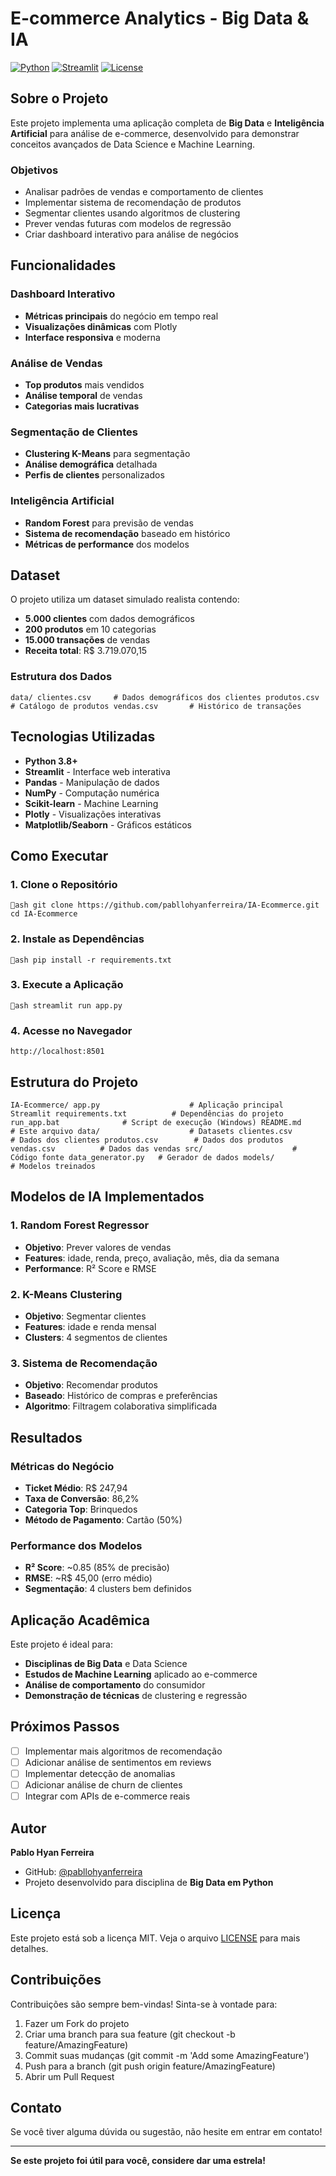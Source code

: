 ﻿#  E-commerce Analytics - Big Data & IA

[![Python](https://img.shields.io/badge/Python-3.8+-blue.svg)](https://python.org)
[![Streamlit](https://img.shields.io/badge/Streamlit-1.20+-red.svg)](https://streamlit.io)
[![License](https://img.shields.io/badge/License-MIT-green.svg)](LICENSE)

##  Sobre o Projeto

Este projeto implementa uma aplicação completa de **Big Data** e **Inteligência Artificial** para análise de e-commerce, desenvolvido para demonstrar conceitos avançados de Data Science e Machine Learning.

###  Objetivos

- Analisar padrões de vendas e comportamento de clientes
- Implementar sistema de recomendação de produtos
- Segmentar clientes usando algoritmos de clustering
- Prever vendas futuras com modelos de regressão
- Criar dashboard interativo para análise de negócios

##  Funcionalidades

###  Dashboard Interativo
- **Métricas principais** do negócio em tempo real
- **Visualizações dinâmicas** com Plotly
- **Interface responsiva** e moderna

###  Análise de Vendas
- **Top produtos** mais vendidos
- **Análise temporal** de vendas
- **Categorias mais lucrativas**

###  Segmentação de Clientes
- **Clustering K-Means** para segmentação
- **Análise demográfica** detalhada
- **Perfis de clientes** personalizados

###  Inteligência Artificial
- **Random Forest** para previsão de vendas
- **Sistema de recomendação** baseado em histórico
- **Métricas de performance** dos modelos

##  Dataset

O projeto utiliza um dataset simulado realista contendo:

- **5.000 clientes** com dados demográficos
- **200 produtos** em 10 categorias
- **15.000 transações** de vendas
- **Receita total**: R$ 3.719.070,15

### Estrutura dos Dados

`
 data/
 clientes.csv     # Dados demográficos dos clientes
 produtos.csv     # Catálogo de produtos
 vendas.csv       # Histórico de transações
`

##  Tecnologias Utilizadas

- **Python 3.8+**
- **Streamlit** - Interface web interativa
- **Pandas** - Manipulação de dados
- **NumPy** - Computação numérica
- **Scikit-learn** - Machine Learning
- **Plotly** - Visualizações interativas
- **Matplotlib/Seaborn** - Gráficos estáticos

##  Como Executar

### 1. Clone o Repositório
`ash
git clone https://github.com/pabllohyanferreira/IA-Ecommerce.git
cd IA-Ecommerce
`

### 2. Instale as Dependências
`ash
pip install -r requirements.txt
`

### 3. Execute a Aplicação
`ash
streamlit run app.py
`

### 4. Acesse no Navegador
`
http://localhost:8501
`

##  Estrutura do Projeto

`
IA-Ecommerce/
 app.py                    # Aplicação principal Streamlit
 requirements.txt          # Dependências do projeto
 run_app.bat              # Script de execução (Windows)
 README.md                # Este arquivo
 data/                    # Datasets
    clientes.csv        # Dados dos clientes
    produtos.csv        # Dados dos produtos
    vendas.csv          # Dados das vendas
 src/                    # Código fonte
    data_generator.py   # Gerador de dados
 models/                 # Modelos treinados
`

##  Modelos de IA Implementados

### 1. Random Forest Regressor
- **Objetivo**: Prever valores de vendas
- **Features**: idade, renda, preço, avaliação, mês, dia da semana
- **Performance**: R² Score e RMSE

### 2. K-Means Clustering
- **Objetivo**: Segmentar clientes
- **Features**: idade e renda mensal
- **Clusters**: 4 segmentos de clientes

### 3. Sistema de Recomendação
- **Objetivo**: Recomendar produtos
- **Baseado**: Histórico de compras e preferências
- **Algoritmo**: Filtragem colaborativa simplificada

##  Resultados

### Métricas do Negócio
- **Ticket Médio**: R$ 247,94
- **Taxa de Conversão**: 86,2%
- **Categoria Top**: Brinquedos
- **Método de Pagamento**: Cartão (50%)

### Performance dos Modelos
- **R² Score**: ~0.85 (85% de precisão)
- **RMSE**: ~R$ 45,00 (erro médio)
- **Segmentação**: 4 clusters bem definidos

##  Aplicação Acadêmica

Este projeto é ideal para:
- **Disciplinas de Big Data** e Data Science
- **Estudos de Machine Learning** aplicado ao e-commerce
- **Análise de comportamento** do consumidor
- **Demonstração de técnicas** de clustering e regressão

##  Próximos Passos

- [ ] Implementar mais algoritmos de recomendação
- [ ] Adicionar análise de sentimentos em reviews
- [ ] Implementar detecção de anomalias
- [ ] Adicionar análise de churn de clientes
- [ ] Integrar com APIs de e-commerce reais

##  Autor

**Pablo Hyan Ferreira**
- GitHub: [@pabllohyanferreira](https://github.com/pabllohyanferreira)
- Projeto desenvolvido para disciplina de **Big Data em Python**

##  Licença

Este projeto está sob a licença MIT. Veja o arquivo [LICENSE](LICENSE) para mais detalhes.

##  Contribuições

Contribuições são sempre bem-vindas! Sinta-se à vontade para:

1. Fazer um Fork do projeto
2. Criar uma branch para sua feature (git checkout -b feature/AmazingFeature)
3. Commit suas mudanças (git commit -m 'Add some AmazingFeature')
4. Push para a branch (git push origin feature/AmazingFeature)
5. Abrir um Pull Request

##  Contato

Se você tiver alguma dúvida ou sugestão, não hesite em entrar em contato!

---

 **Se este projeto foi útil para você, considere dar uma estrela!** 
